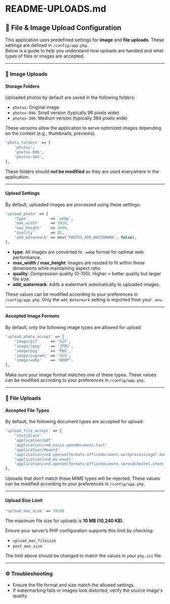 # README-UPLOADS.md

## 📁 File & Image Upload Configuration

This application uses predefined settings for **image** and **file uploads**. These settings are defined in `/config/app.php`.<br/>
Below is a guide to help you understand how uploads are handled and what types of files or images are accepted.

---

### 📸 Image Uploads

#### Storage Folders

Uploaded photos by default are saved in the following folders:

-   `photos`: Original image
-   `photos-096`: Small version (typically 96 pixels wide)
-   `photos-384`: Medium version (typically 384 pixels wide)

These versions allow the application to serve optimized images depending on the context (e.g., thumbnails, previews).

```php
'photo_folders' => [
    'photos',
    'photos-096',
    'photos-384',
],
```

These folders should **not be modified** as they are used everywhere in the application.

---

#### Upload Settings

By default, uploaded images are processed using these settings:

```php
'upload_photo' => [
    'type'          => 'webp',
    'max_width'     => 1920,
    'max_height'    => 1080,
    'quality'       => 85,
    'add_watermark' => env('PHOTOS_ADD_WATERMARK', false),
],
```

-   **type**: All images are converted to `.webp` format for optimal web performance.
-   **max_width / max_height**: Images are resized to fit within these dimensions while maintaining aspect ratio.
-   **quality**: Compression quality (0–100). Higher = better quality but larger file size.
-   **add_watermark**: Adds a watermark automatically to uploaded images.

These values can be modified according to your preferences in `/config/app.php`.
Only the `add_Watermark` setting is imported from your `.env`.

---

#### Accepted Image Formats

By default, only the following image types are allowed for upload:

```php
'upload_photo_accept' => [
    'image/gif'     => 'GIF',
    'image/jpeg'    => 'JPEG',
    'image/png'     => 'PNG',
    'image/svg+xml' => 'SVG',
    'image/webp'    => 'WEBP',
],
```

Make sure your image format matches one of these types.
These values can be modified according to your preferences in `/config/app.php`.

---

### 📄 File Uploads

#### Accepted File Types

By default, the following document types are accepted for upload:

```php
'upload_file_accept' => [
    'text/plain'                                                              => 'TXT',
    'application/pdf'                                                         => 'PDF',
    'application/vnd.oasis.opendocument.text'                                 => 'ODT',
    'application/msword'                                                      => 'DOC',
    'application/vnd.openxmlformats-officedocument.wordprocessingml.document' => 'DOCX',
    'application/vnd.ms-excel'                                                => 'XLS',
    'application/vnd.openxmlformats-officedocument.spreadsheetml.sheet'       => 'XLSX',
],
```

Uploads that don’t match these MIME types will be rejected.
These values can be modified according to your preferences in `/config/app.php`.

---

#### Upload Size Limit

```php
'upload_max_size' => 10240
```

The maximum file size for uploads is **10 MB (10,240 KB)**.

Ensure your server’s PHP configuration supports this limit by checking:

-   `upload_max_filesize`
-   `post_max_size`

The limit above should be changed to match the values in your `php.ini` file.

---

### ⚙️ Troubleshooting

-   Ensure the file format and size match the allowed settings.
-   If watermarking fails or images look distorted, verify the source image's quality.

